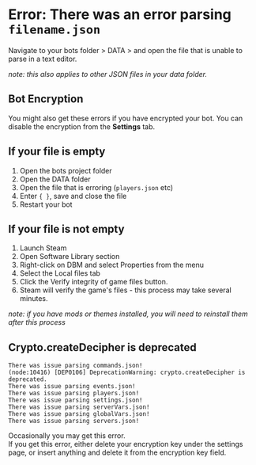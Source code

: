 # Error: There was an error parsing `filename.json`
Navigate to your bots folder > DATA > and open the file that is unable to parse in a text editor.  

_note: this also applies to other JSON files in your data folder._  

## Bot Encryption
You might also get these errors if you have encrypted your bot.
You can disable the encryption from the **Settings** tab.

## If your file is empty

1. Open the bots project folder  
2. Open the DATA folder  
3. Open the file that is erroring (`players.json` etc)  
4. Enter `{ }`, save and close the file  
5. Restart your bot  

## If your file is not empty
1. Launch Steam  
2. Open Software Library section  
3. Right-click on DBM and select Properties from the menu  
4. Select the Local files tab  
5. Click the Verify integrity of game files button.  
6. Steam will verify the game's files - this process may take several minutes.  

_note: if you have mods or themes installed, you will need to reinstall them after this process_  

## Crypto.createDecipher is deprecated
```
There was issue parsing commands.json!  
(node:10416) [DEP0106] DeprecationWarning: crypto.createDecipher is deprecated.  
There was issue parsing events.json!  
There was issue parsing players.json!  
There was issue parsing settings.json!  
There was issue parsing serverVars.json!  
There was issue parsing globalVars.json!   
There was issue parsing servers.json!
```

Occasionally you may get this error.  
If you get this error, either delete your encryption key under the settings page, or insert anything and delete it from the encryption key field.
